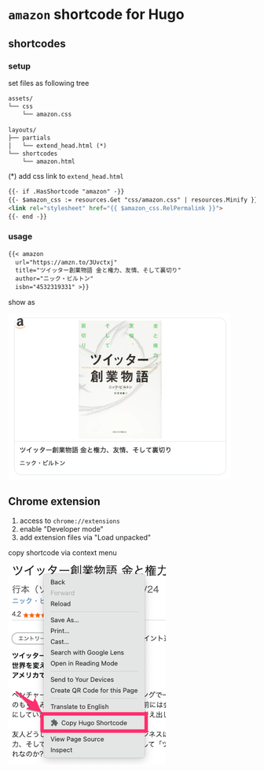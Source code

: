 # `amazon` shortcode for Hugo

## shortcodes

### setup

set files as following tree

```tree
assets/
└── css
    └── amazon.css

layouts/
├── partials
│   └── extend_head.html (*)
└── shortcodes
    └── amazon.html

```

(*) add css link to `extend_head.html`

```html
{{- if .HasShortcode "amazon" -}}
{{- $amazon_css := resources.Get "css/amazon.css" | resources.Minify }}
<link rel="stylesheet" href="{{ $amazon_css.RelPermalink }}">
{{- end -}}
```

### usage

```md
{{< amazon
  url="https://amzn.to/3Uvctxj"
  title="ツイッター創業物語 金と権力、友情、そして裏切り"
  author="ニック・ビルトン"
  isbn="4532319331" >}}
```

show as

![card capture](image/example_card.png)

## Chrome extension

1. access to `chrome://extensions`
1. enable "Developer mode"
1. add extension files via "Load unpacked"

copy shortcode via context menu

![context menu capture](image/example_extention.png)

